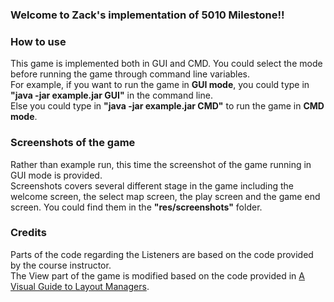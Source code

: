 ### Welcome to Zack's implementation of 5010 Milestone!!

### How to use
This game is implemented both in GUI and CMD.
You could select the mode before running the game through command line variables. </br>
For example, if you want to run the game in **GUI mode**, you could type in 
**"java -jar example.jar GUI"** in the command line. </br>
Else you could type in **"java -jar example.jar CMD"** to run the game in **CMD mode**. </br>
### Screenshots of the game
Rather than example run, this time the screenshot of the game running in GUI mode is provided. </br>
Screenshots covers several different stage in the game including the welcome screen, 
the select map screen, the play screen and the game end screen. You could find them in the **"res/screenshots"** folder. </br>

### Credits
Parts of the code regarding the Listeners are based on the code provided by the course instructor. </br>
The View part of the game is modified based on the code provided in 
[A Visual Guide to Layout Managers](https://docs.oracle.com/javase/tutorial/uiswing/layout/visual.html). </br>